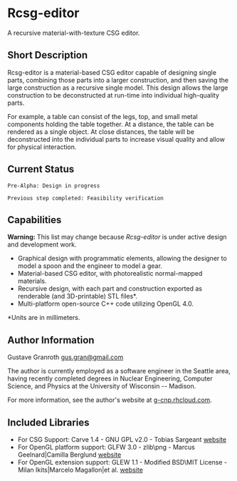 Rcsg-editor
===========
A recursive material-with-texture CSG editor.

Short Description
-----------------
Rcsg-editor is a material-based CSG editor capable of designing single parts, combining those parts into a larger
construction, and then saving the large construction as a recursive single model. This design allows the large construction
to be deconstructed at run-time into individual high-quality parts.

For example, a table can consist of the legs, top, and small metal components holding the table together. At a distance, the 
table can be rendered as a single object. At close distances, the table will be deconstructed into the individual parts to 
increase visual quality and allow for physical interaction.

Current Status
--------------
`Pre-Alpha: Design in progress`

`Previous step completed: Feasibility verification`

Capabilities
------------
**Warning:** This list may change because *Rcsg-editor* is under active design and development work.
- Graphical design with programmatic elements, allowing the designer to model a spoon and the engineer to model a gear.
- Material-based CSG editor, with photorealistic normal-mapped materials.
- Recursive design, with each part and construction exported as renderable (and 3D-printable) STL files*.
- Multi-platform open-source C++ code utilizing OpenGL 4.0.

*Units are in millimeters.

Author Information
------------------
Gustave Granroth [gus.gran@gmail.com](mailto:gus.gran@gmail.com)

The author is currently employed as a software engineer in the Seattle area, having recently completed
degrees in Nuclear Engineering, Computer Science, and Physics at the University of Wisconsin -- Madison.

For more information, see the author's website at [g-cnp.rhcloud.com](http://g-cnp.rhcloud.com).

Included Libraries
------------------

* For CSG Support: Carve 1.4 - GNU GPL v2.0 - Tobias Sargeant [website](https://code.google.com/p/carve/)
* For OpenGL platform support: GLFW 3.0 - zlib\png - Marcus Geelnard|Camilla Berglund [website](http://www.glfw.org/)
* For OpenGL extension support: GLEW 1.1 - Modified BSD\MIT License - Milan Ikits|Marcelo Magallon|et al. [website](http://glew.sourceforge.net/)
